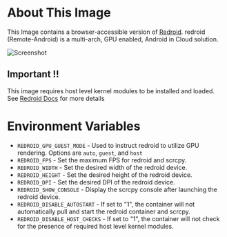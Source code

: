 # About This Image

This Image contains a browser-accessible version of [Redroid](https://github.com/remote-android/redroid-doc).
redroid (Remote-Android) is a multi-arch, GPU enabled, Android in Cloud solution.

![Screenshot][Image_Screenshot]

[Image_Screenshot]: https://f.hubspotusercontent30.net/hubfs/5856039/dockerhub/image-screenshots/redroid.png "Image Screenshot"
## Important !!

This image requires host level kernel modules to be installed and loaded.
See [Redroid Docs](https://github.com/remote-android/redroid-doc?tab=readme-ov-file#getting-started) for more details


# Environment Variables

* `REDROID_GPU_GUEST_MODE` - Used to instruct redroid to utilize GPU rendering. Options are `auto`, `guest`, and `host`
* `REDROID_FPS` - Set the maximum FPS for redroid and scrcpy.
* `REDROID_WIDTH` - Set the desired width of the redroid device.
* `REDROID_HEIGHT` - Set the desired height of the redroid device.
* `REDROID_DPI` - Set the desired DPI of the redroid device.
* `REDROID_SHOW_CONSOLE` - Display the scrcpy console after launching the redroid device.
* `REDROID_DISABLE_AUTOSTART` - If set to "1", the container will not automatically pull and start the redroid container and scrcpy.
* `REDROID_DISABLE_HOST_CHECKS` - If set to "1", the container will not check for the presence of required host level kernel modules.
